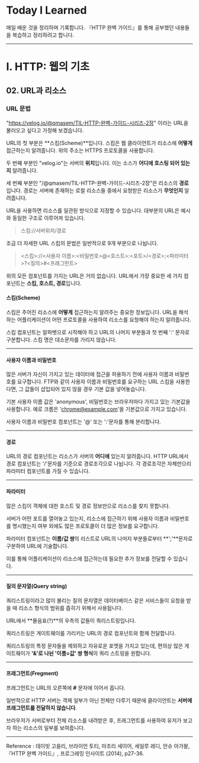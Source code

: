 # Today I Learned

매일 배운 것을 정리하며 기록합니다.
『HTTP 완벽 가이드』를 통해 공부했던 내용들을 복습하고 정리하려고 합니다.

---

# I. HTTP: 웹의 기초

## 02. URL과 리소스

### URL 문법

"https://velog.io/@qmasem/TIL-HTTP-완벽-가이드-시리즈-2장" 이라는 URL을 불러오고 싶다고 가정해 보겠습니다.

URL의 첫 부분은 **스킴(Scheme)**입니다.
스킴은 웹 클라이언트가 리소스에 **어떻게** 접근하는지 알려줍니다.
위의 주소는 HTTPS 프로토콜을 사용합니다.

두 번째 부분인 "velog.io"는 서버의 **위치**입니다.
이는 소스가 **어디에 호스팅 되어 있는지** 알려줍니다.

세 번째 부분인 "/@qmasem/TIL-HTTP-완벽-가이드-시리즈-2장"은 리소스의 **경로**입니다.
경로는 서버에 존재하는 로컬 리소스들 중에서 요청받은 리소스가 **무엇인지** 알려줍니다.

URL을 사용하면 리소스를 일관된 방식으로 지정할 수 있습니다.
대부분의 URL은 예시와 동일한 구조로 이루어져 있습니다.

> 스킴://서버위치/경로

조금 더 자세한 URL 스킴의 문법은 일반적으로 9개 부분으로 나뉩니다.

> <스킴>://<사용자 이름>:<비밀번호>@<호스트>:<포트>/<경로>;<파라미터>?<질의>#<프래그먼트>

위의 모든 컴포넌트를 가지는 URL은 거의 없습니다.
URL에서 가장 중요한 세 가지 컴포넌트는 **스킴, 호스트, 경로**입니다.

#### 스킴(Scheme)

스킴은 주어진 리소스에 **어떻게** 접근하는지 알려주는 중요한 정보입니다.
URL을 해석하는 어플리케이션이 어떤 프로토콜을 사용하여 리소스를 요청해야 하는지 알려줍니다.

스킴 컴포넌트는 알파벳으로 시작해야 하고 URL의 나머지 부분들과 첫 번째 ':' 문자로 구분합니다.
스킴 명은 대소문자를 가리지 않습니다.

---

#### 사용자 이름과 비밀번호

많은 서버가 자신이 가지고 있는 데이터에 접근을 허용하기 전에 사용자 이름과 비밀번호를 요구합니다.
FTP와 같이 사용자 이름과 비밀번호를 요구하는 URL 스킴을 사용한다면, 그 값들이 삽입되어 있지 않을 경우 기본 값을 넣어놓습니다.

기본 사용자 이름 값은 'anonymous', 비밀번호는 브라우저마다 가지고 있는 기본값을 사용합니다.
예로 크롬은 'chrome@example.com'을 기본값으로 가지고 있습니다.

사용자 이름과 비밀번호 컴포넌트는 '@' 또는 ':'문자를 통해 분리합니다.

---

#### 경로

URL의 경로 컴포넌트는 리소스가 서버의 **어디에** 있는지 알려줍니다.
HTTP URL에서 경로 컴포넌트는 '/'문자를 기준으로 경로조각으로 나뉩니다.
각 경로조각은 자체만으리 파라미터 컴포넌트를 가질 수 있습니다.

---

#### 파라미터

많은 스킴이 객체에 대한 호스트 및 경로 정보만으로 리소스를 찾지 못합니다.

서버가 어떤 포트를 열어놓고 있는지, 리소스에 접근하기 위해 사용자 이름과 비밀번호를 명시했는지 여부 외에도 많은 프로토콜이 더 많은 정보를 요구합니다.

파라미터 컴포넌트는 **이름/값 쌍**의 리스트로 URL의 나머지 부분들로부터 **';'**문자로 구분하여 URL에 기술합니다.

이를 통해 어플리케이션이 리소스에 접근하는데 필요한 추가 정보를 전달할 수 있습니다.

---

#### 질의 문자열(Query string)

쿼리스트링이라고 많이 불리는 질의 문자열은 데이터베이스 같은 서비스들이 요청을 받을 때 리소스 형식의 범위를 좁히기 위해서 사용됩니다.

URL에서 **물음표(?)**의 우측의 값들이 쿼리스트링입니다.

쿼리스트링은 게이트웨이를 가리키는 URL의 경로 컴포넌트와 함께 전달합니다.

쿼리스트링의 특정 문자들을 제외하고 자유로운 포멧을 가지고 있는데, 편의상 많은 게이트웨이가 **'&'로 나뉜 '이름=값' 쌍 형식**의 쿼리 스트링을 원합니다.

---

#### 프래그먼트(Fregment)

프래그먼트는 URL의 오른쪽에 **#** 문자에 이어서 옵니다.

일반적으로 HTTP 서버는 객체 일부가 아닌 전체만 다루기 때문에 클라이언트는 **서버에 프래그먼트를 전달하지 않습니다**.

브라우저가 서버로부터 전체 리소스를 내려받은 후, 프래그먼트를 사용하여 유저가 보고자 하는 리소스의 일부를 보여줍니다.

---

Reference : 데이빗 고을리, 브라이언 토티, 마조리 세이어, 세일루 레디, 안슈 아가왈, 『HTTP 완벽 가이드』, 프로그래밍 인사이트 (2014), p27-36.

